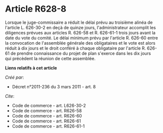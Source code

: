# Article R628-8

Lorsque le juge-commissaire a réduit le délai prévu au troisième alinéa de l'article L. 626-30-2 en deçà de quinze jours,
l'administrateur accomplit les diligences prévues aux articles R. 626-58 et R. 626-61-1 trois jours avant la date du vote du
comité. Le délai minimum prévu par l'article R. 626-60 entre la convocation de l'assemblée générale des obligataires et le
vote est alors réduit à dix jours et le droit conféré à chaque obligataire par l'article R. 626-61 de prendre connaissance du
projet de plan s'exerce dans les dix jours qui précèdent la réunion de cette assemblée.

**Liens relatifs à cet article**

_Créé par_:

  - Décret n°2011-236 du 3 mars 2011 - art. 8

_Cite_:

  - Code de commerce - art. L626-30-2
  - Code de commerce - art. R626-58
  - Code de commerce - art. R626-60
  - Code de commerce - art. R626-61
  - Code de commerce - art. R626-61-1
